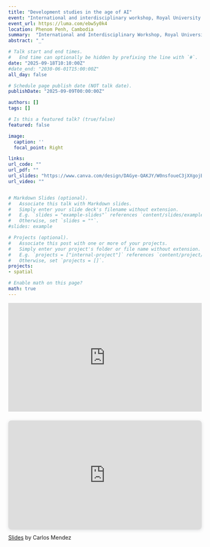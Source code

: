```yaml
---
title: "Development studies in the age of AI"
event: "International and interdisciplinary workshop, Royal University of Phenom Penh"  
event_url: https://luma.com/ebw5y0k4
location: Phenom Penh, Cambodia
summary:  "International and Interdisciplinary Workshop, Royal University of Phnom Penh"    
abstract: "_"

# Talk start and end times.
#   End time can optionally be hidden by prefixing the line with `#`.
date: "2025-09-18T10:10:00Z"
#date_end: "2030-06-01T15:00:00Z"
all_day: false

# Schedule page publish date (NOT talk date).
publishDate: "2025-09-09T00:00:00Z"

authors: []
tags: []

# Is this a featured talk? (true/false)
featured: false

image:
  caption: ''
  focal_point: Right

links:
url_code: ""
url_pdf: ""
url_slides: "https://www.canva.com/design/DAGye-QAKJY/W0nsfoueC3jXXgojBCFhOQ/view?utm_content=DAGye-QAKJY&utm_campaign=designshare&utm_medium=link2&utm_source=uniquelinks&utlId=h875fb1fec0"
url_video: ""


# Markdown Slides (optional).
#   Associate this talk with Markdown slides.
#   Simply enter your slide deck's filename without extension.
#   E.g. `slides = "example-slides"` references `content/slides/example-slides.md`.
#   Otherwise, set `slides = ""`.
#slides: example

# Projects (optional).
#   Associate this post with one or more of your projects.
#   Simply enter your project's folder or file name without extension.
#   E.g. `projects = ["internal-project"]` references `content/project/deep-learning/index.md`.
#   Otherwise, set `projects = []`.
projects:
- spatial

# Enable math on this page?
math: true
---
```


<div style="position: relative; padding-bottom: 56.25%; height: 0; overflow: hidden;">
  <iframe 
    src="https://www.youtube.com/embed/9CcppQpArWI?si=hod4334TVc72NoHl" 
    title="YouTube video player" 
    frameborder="0" 
    allow="accelerometer; autoplay; clipboard-write; encrypted-media; gyroscope; picture-in-picture; web-share" 
    referrerpolicy="strict-origin-when-cross-origin" 
    allowfullscreen 
    style="position: absolute; top: 0; left: 0; width: 100%; height: 100%;">
  </iframe>
</div>




<div style="position: relative; width: 100%; height: 0; padding-top: 56.2500%;
 padding-bottom: 0; box-shadow: 0 2px 8px 0 rgba(63,69,81,0.16); margin-top: 1.6em; margin-bottom: 0.9em; overflow: hidden;
 border-radius: 8px; will-change: transform;">
  <iframe loading="lazy" style="position: absolute; width: 100%; height: 100%; top: 0; left: 0; border: none; padding: 0;margin: 0;"
    src="https://www.canva.com/design/DAGye-QAKJY/W0nsfoueC3jXXgojBCFhOQ/view?embed" allowfullscreen="allowfullscreen" allow="fullscreen">
  </iframe>
</div>
<a href="https:&#x2F;&#x2F;www.canva.com&#x2F;design&#x2F;DAGye-QAKJY&#x2F;W0nsfoueC3jXXgojBCFhOQ&#x2F;view?utm_content=DAGye-QAKJY&amp;utm_campaign=designshare&amp;utm_medium=embeds&amp;utm_source=link" target="_blank" rel="noopener">Slides</a> by Carlos Mendez



